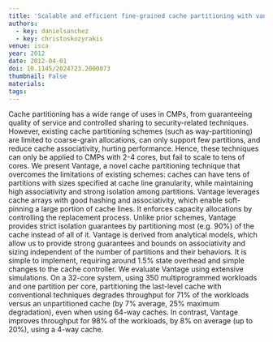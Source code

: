 ```yaml
---
title: 'Scalable and efficient fine-grained cache partitioning with vantage'
authors:
  - key: danielsanchez
  - key: christoskozyrakis
venue: isca
year: 2012
date: 2012-04-01
doi: 10.1145/2024723.2000073
thumbnail: False
materials:
tags:
---
```

Cache partitioning has a wide range of uses in CMPs, from guaranteeing quality of service and controlled sharing to security-related techniques. However, existing cache partitioning schemes (such as way-partitioning) are limited to coarse-grain allocations, can only support few partitions, and reduce cache associativity, hurting performance. Hence, these techniques can only be applied to CMPs with 2-4 cores, but fail to scale to tens of cores.
We present Vantage, a novel cache partitioning technique that overcomes the limitations of existing schemes: caches can have tens of partitions with sizes specified at cache line granularity, while maintaining high associativity and strong isolation among partitions. Vantage leverages cache arrays with good hashing and associativity, which enable soft-pinning a large portion of cache lines. It enforces capacity allocations by controlling the replacement process. Unlike prior schemes, Vantage provides strict isolation guarantees by partitioning most (e.g. 90%) of the cache instead of all of it. Vantage is derived from analytical models, which allow us to provide strong guarantees and bounds on associativity and sizing independent of the number of partitions and their behaviors. It is simple to implement, requiring around 1.5% state overhead and simple changes to the cache controller.
We evaluate Vantage using extensive simulations. On a 32-core system, using 350 multiprogrammed workloads and one partition per core, partitioning the last-level cache with conventional techniques degrades throughput for 71% of the workloads versus an unpartitioned cache (by 7% average, 25% maximum degradation), even when using 64-way caches. In contrast, Vantage improves throughput for 98% of the workloads, by 8% on average (up to 20%), using a 4-way cache.
